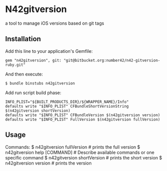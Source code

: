 # N42gitversion

a tool to manage iOS versions based on git tags

## Installation

Add this line to your application's Gemfile:

    gem "n42gitversion", git: "git@bitbucket.org:number42/n42-gitversion-ruby.git"

And then execute:

    $ bundle binstubs n42gitversion

Add run script build phase:

    INFO_PLIST="${BUILT_PRODUCTS_DIR}/${WRAPPER_NAME}/Info"
    defaults write "$INFO_PLIST" CFBundleShortVersionString $(n42gitversion shortVersion)
    defaults write "$INFO_PLIST" CFBundleVersion $(n42gitversion version)
    defaults write "$INFO_PLIST" FullVersion $(n42gitversion fullVersion)

## Usage

Commands:
    $ n42gitversion fullVersion     # prints the full version
    $ n42gitversion help [COMMAND]  # Describe available commands or one specific command
    $ n42gitversion shortVersion    # prints the short version
    $ n42gitversion version         # prints the version
